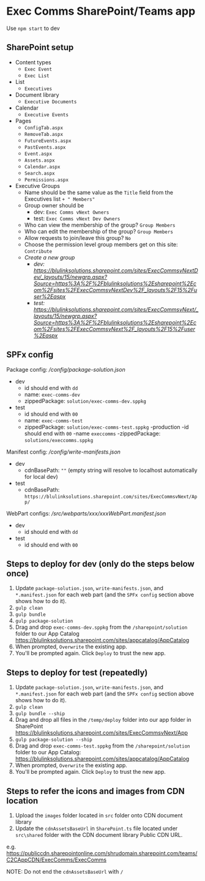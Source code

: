 # Exec Comms SharePoint/Teams app

Use `npm start` to dev

## SharePoint setup

- Content types
  - `Exec Event`
  - `Exec List`
- List
  - `Executives`
- Document library
  - `Executive Documents`
- Calendar
  - `Executive Events`
- Pages
  - `ConfigTab.aspx`
  - `RemoveTab.aspx`
  - `FutureEvents.aspx`
  - `PastEvents.aspx`
  - `Event.aspx`
  - `Assets.aspx`
  - `Calendar.aspx`
  - `Search.aspx`
  - `Permissions.aspx`
- Executive Groups
  - Name should be the same value as the `Title` field from the Executives list `+ " Members"`
  - Group owner should be
    - dev: `Exec Comms vNext Owners`
    - test: `Exec Comms vNext Dev Owners`
  - Who can view the membership of the group? `Group Members`
  - Who can edit the membership of the group? `Group Members`
  - Allow requests to join/leave this group? `No`
  - Choose the permission level group members get on this site: `Contribute`
  - *Create a new group*
    - *dev: https://blulinksolutions.sharepoint.com/sites/ExecCommsvNextDev/_layouts/15/newgrp.aspx?Source=https%3A%2F%2Fblulinksolutions%2Esharepoint%2Ecom%2Fsites%2FExecCommsvNextDev%2F_layouts%2F15%2Fuser%2Easpx*  
    - *test: https://blulinksolutions.sharepoint.com/sites/ExecCommsvNext/_layouts/15/newgrp.aspx?Source=https%3A%2F%2Fblulinksolutions%2Esharepoint%2Ecom%2Fsites%2FExecCommsvNext%2F_layouts%2F15%2Fuser%2Easpx*

## SPFx config

Package config: */config/package-solution.json*
- dev
  - id should end with `dd`
  - name: `exec-comms-dev`
  - zippedPackage: `solution/exec-comms-dev.sppkg`
- test
  - id should end with `00`
  - name: `exec-comms-test`
  - zippedPackage: `solution/exec-comms-test.sppkg`
-production
  -id should end with `00`
  -name `execcomms`
  -zippedPackage: `solutions/execcomms.sppkg`

Manifest config: */config/write-manifests.json*
- dev
  - cdnBasePath: `""` (empty string will resolve to localhost automatically for local dev)
- test
  - cdnBasePath: `https://blulinksolutions.sharepoint.com/sites/ExecCommsvNext/App/`

WebPart configs: */src/webparts/xxx/xxxWebPart.manifest.json*
- dev
  - id should end with `dd`
- test
  - id should end with `00`

## Steps to deploy for dev (only do the steps below once)
1. Update `package-solution.json`, `write-manifests.json`, and `*.manifest.json` for each web part (and the `SPFx config` section above shows how to do it).
2. `gulp clean`
3. `gulp bundle`
4. `gulp package-solution`
5. Drag and drop `exec-comms-dev.sppkg` from the `/sharepoint/solution` folder to our App Catalog https://blulinksolutions.sharepoint.com/sites/appcatalog/AppCatalog
6. When prompted, `Overwrite` the existing app.
7. You'll be prompted again. Click `Deploy` to trust the new app.

## Steps to deploy for test (repeatedly)
1. Update `package-solution.json`, `write-manifests.json`, and `*.manifest.json` for each web part (and the `SPFx config` section above shows how to do it).
2. `gulp clean`
3. `gulp bundle --ship`
4. Drag and drop all files in the `/temp/deploy` folder into our app folder in SharePoint https://blulinksolutions.sharepoint.com/sites/ExecCommsvNext/App
5. `gulp package-solution --ship`
6. Drag and drop `exec-comms-test.sppkg` from the `/sharepoint/solution` folder to our App Catalog: https://blulinksolutions.sharepoint.com/sites/appcatalog/AppCatalog
7. When prompted, `Overwrite` the existing app.
8. You'll be prompted again. Click `Deploy` to trust the new app.

## Steps to refer the icons and images from CDN location
1. Upload the `images` folder located in `src` folder onto CDN document library 
2. Update the `cdnAssetsBaseUrl` in `SharePoint.ts` file located under `src\shared` folder with the CDN document library Public CDN URL.

e.g.
https://publiccdn.sharepointonline.com/shrudomain.sharepoint.com/teams/C2CAppCDN/ExecComms/ExecComms

NOTE: Do not end the `cdnAssetsBaseUrl` with `/`